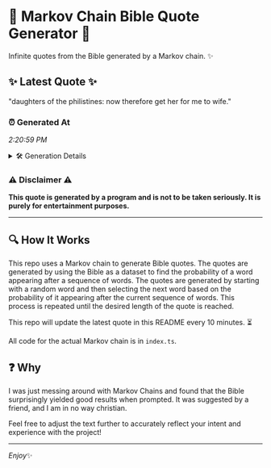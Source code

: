 # 📖 Markov Chain Bible Quote Generator 📖

Infinite quotes from the Bible generated by a Markov chain. ✨

## ✨ Latest Quote ✨
"daughters of the philistines: now therefore get her for me to wife."

### ⏰ Generated At
*2:20:59 PM*

<details>
    <summary>🛠️ Generation Details</summary>
    <p>
        <strong>🌱 Seed:</strong> daughters<br>
        <strong>🔄 Iterations:</strong> 11<br>
        <strong>📜 Context History:</strong><br>[ daughters ]: of<br>[ daughters, of ]: the<br>[ daughters, of, the ]: philistines:<br>[ daughters, of, the, philistines: ]: now<br>[ daughters, of, the, philistines:, now ]: therefore<br>[ daughters, of, the, philistines:, now, therefore ]: get<br>[ of, the, philistines:, now, therefore, get ]: her<br>[ the, philistines:, now, therefore, get, her ]: for<br>[ philistines:, now, therefore, get, her, for ]: me<br>[ now, therefore, get, her, for, me ]: to<br>[ therefore, get, her, for, me, to ]: wife.<br>
    </p>
</details>

### ⚠️ Disclaimer ⚠️
**This quote is generated by a program and is not to be taken seriously. It is purely for entertainment purposes.**

---

## 🔍 How It Works

This repo uses a Markov chain to generate Bible quotes. The quotes are generated by using the Bible as a dataset to find the probability of a word appearing after a sequence of words. The quotes are generated by starting with a random word and then selecting the next word based on the probability of it appearing after the current sequence of words. This process is repeated until the desired length of the quote is reached.

This repo will update the latest quote in this README every 10 minutes. ⏳

All code for the actual Markov chain is in `index.ts`.

## ❓ Why

I was just messing around with Markov Chains and found that the Bible surprisingly yielded good results when prompted. 
It was suggested by a friend, and I am in no way christian.

Feel free to adjust the text further to accurately reflect your intent and experience with the project!

---

*Enjoy*✨

